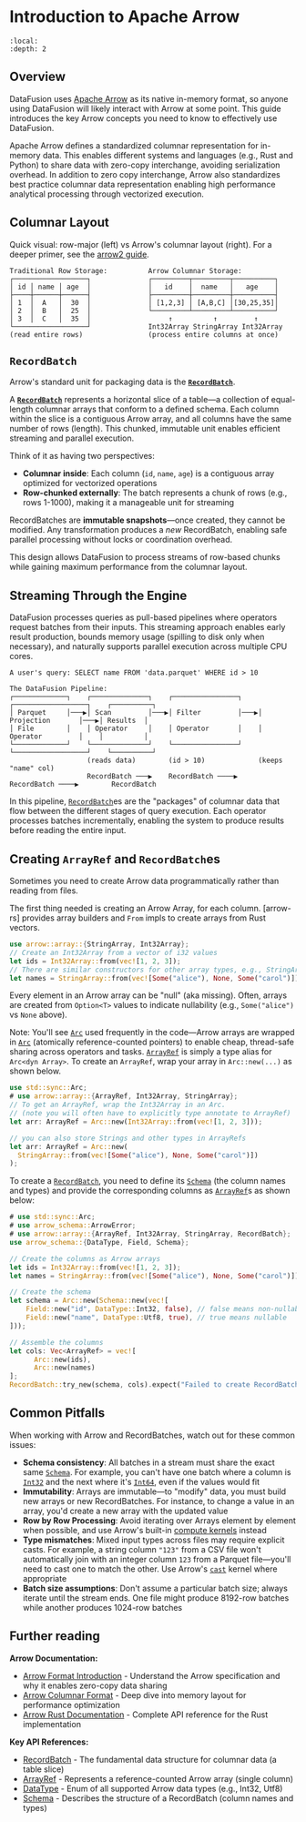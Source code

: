 <!---
  Licensed to the Apache Software Foundation (ASF) under one
  or more contributor license agreements.  See the NOTICE file
  distributed with this work for additional information
  regarding copyright ownership.  The ASF licenses this file
  to you under the Apache License, Version 2.0 (the
  "License"); you may not use this file except in compliance
  with the License.  You may obtain a copy of the License at

    http://www.apache.org/licenses/LICENSE-2.0

  Unless required by applicable law or agreed to in writing,
  software distributed under the License is distributed on an
  "AS IS" BASIS, WITHOUT WARRANTIES OR CONDITIONS OF ANY
  KIND, either express or implied.  See the License for the
  specific language governing permissions and limitations
  under the License.
-->

# Introduction to Apache Arrow

```{contents}
:local:
:depth: 2
```

## Overview

DataFusion uses [Apache Arrow] as its native in-memory format, so anyone using DataFusion will likely interact with Arrow at some point. This guide introduces the key Arrow concepts you need to know to effectively use DataFusion.

Apache Arrow defines a standardized columnar representation for in-memory data. This enables different systems and languages (e.g., Rust and Python) to share data with zero-copy interchange, avoiding serialization overhead. In addition to zero copy interchange, Arrow also standardizes best practice columnar data representation enabling high performance analytical processing through vectorized execution.

## Columnar Layout

Quick visual: row-major (left) vs Arrow's columnar layout (right). For a deeper primer, see the [arrow2 guide].

```text
Traditional Row Storage:          Arrow Columnar Storage:
┌──────────────────┐              ┌─────────┬─────────┬──────────┐
│ id │ name │ age  │              │   id    │  name   │   age    │
├────┼──────┼──────┤              ├─────────┼─────────┼──────────┤
│ 1  │  A   │  30  │              │ [1,2,3] │ [A,B,C] │[30,25,35]│
│ 2  │  B   │  25  │              └─────────┴─────────┴──────────┘
│ 3  │  C   │  35  │                   ↑          ↑         ↑
└──────────────────┘              Int32Array StringArray Int32Array
(read entire rows)                (process entire columns at once)
```

## `RecordBatch` 

Arrow's standard unit for packaging data is the **[`RecordBatch`]**.

A **[`RecordBatch`]** represents a horizontal slice of a table—a collection of equal-length columnar arrays that conform to a defined schema. Each column within the slice is a contiguous Arrow array, and all columns have the same number of rows (length). This chunked, immutable unit enables efficient streaming and parallel execution.

Think of it as having two perspectives:

- **Columnar inside**: Each column (`id`, `name`, `age`) is a contiguous array optimized for vectorized operations
- **Row-chunked externally**: The batch represents a chunk of rows (e.g., rows 1-1000), making it a manageable unit for streaming

RecordBatches are **immutable snapshots**—once created, they cannot be modified. Any transformation produces a _new_ RecordBatch, enabling safe parallel processing without locks or coordination overhead.

This design allows DataFusion to process streams of row-based chunks while gaining maximum performance from the columnar layout.

## Streaming Through the Engine

DataFusion processes queries as pull-based pipelines where operators request batches from their inputs. This streaming approach enables early result production, bounds memory usage (spilling to disk only when necessary), and naturally supports parallel execution across multiple CPU cores.

```text
A user's query: SELECT name FROM 'data.parquet' WHERE id > 10

The DataFusion Pipeline:
┌─────────────┐    ┌──────────────┐    ┌────────────────┐    ┌──────────────────┐    ┌──────────┐
│ Parquet     │───▶│ Scan         │───▶│ Filter         │───▶│ Projection       │───▶│ Results  │
│ File        │    │ Operator     │    │ Operator       │    │ Operator         │    │          │
└─────────────┘    └──────────────┘    └────────────────┘    └──────────────────┘    └──────────┘
                   (reads data)        (id > 10)             (keeps "name" col)
                   RecordBatch ───▶    RecordBatch ────▶     RecordBatch ────▶        RecordBatch
```

In this pipeline, [`RecordBatch`]es are the "packages" of columnar data that flow between the different stages of query execution. Each operator processes batches incrementally, enabling the system to produce results before reading the entire input.

## Creating `ArrayRef` and `RecordBatch`es

Sometimes you need to create Arrow data programmatically rather than reading from files. 

The first thing needed is creating an Arrow Array, for each column. [arrow-rs] provides array builders and `From` impls to create arrays from Rust vectors.

```rust
use arrow::array::{StringArray, Int32Array};
// Create an Int32Array from a vector of i32 values
let ids = Int32Array::from(vec![1, 2, 3]);
// There are similar constructors for other array types, e.g., StringArray, Float64Array, etc.
let names = StringArray::from(vec![Some("alice"), None, Some("carol")]);
```

Every element in an Arrow array can be "null" (aka missing). Often, arrays are
created from `Option<T>` values to indicate nullability (e.g., `Some("alice")`
vs `None` above).

Note: You'll see [`Arc`] used frequently in the code—Arrow arrays are wrapped in
[`Arc`] (atomically reference-counted pointers) to enable cheap, thread-safe
sharing across operators and tasks. [`ArrayRef`] is simply a type alias for
`Arc<dyn Array>`. To create an `ArrayRef`, wrap your array in `Arc::new(...)` as shown below.

```rust
use std::sync::Arc;
# use arrow::array::{ArrayRef, Int32Array, StringArray};
// To get an ArrayRef, wrap the Int32Array in an Arc.
// (note you will often have to explicitly type annotate to ArrayRef)
let arr: ArrayRef = Arc::new(Int32Array::from(vec![1, 2, 3]));

// you can also store Strings and other types in ArrayRefs
let arr: ArrayRef = Arc::new(
  StringArray::from(vec![Some("alice"), None, Some("carol")])
);
```

To create a [`RecordBatch`], you need to define its [`Schema`] (the column names and types) and provide the corresponding columns as [`ArrayRef`]s as shown below:

```rust
# use std::sync::Arc;
# use arrow_schema::ArrowError;
# use arrow::array::{ArrayRef, Int32Array, StringArray, RecordBatch};
use arrow_schema::{DataType, Field, Schema};

// Create the columns as Arrow arrays
let ids = Int32Array::from(vec![1, 2, 3]);
let names = StringArray::from(vec![Some("alice"), None, Some("carol")]);

// Create the schema 
let schema = Arc::new(Schema::new(vec![
    Field::new("id", DataType::Int32, false), // false means non-nullable
    Field::new("name", DataType::Utf8, true), // true means nullable
]));

// Assemble the columns
let cols: Vec<ArrayRef> = vec![
      Arc::new(ids), 
      Arc::new(names)
];
RecordBatch::try_new(schema, cols).expect("Failed to create RecordBatch");
```

## Common Pitfalls

When working with Arrow and RecordBatches, watch out for these common issues:

- **Schema consistency**: All batches in a stream must share the exact same [`Schema`]. For example, you can't have one batch where a column is [`Int32`] and the next where it's [`Int64`], even if the values would fit
- **Immutability**: Arrays are immutable—to "modify" data, you must build new arrays or new RecordBatches. For instance, to change a value in an array, you'd create a new array with the updated value
- **Row by Row Processing**: Avoid iterating over Arrays element by element when possible, and use Arrow's built-in [compute kernels] instead
- **Type mismatches**: Mixed input types across files may require explicit casts. For example, a string column `"123"` from a CSV file won't automatically join with an integer column `123` from a Parquet file—you'll need to cast one to match the other. Use Arrow's [`cast`] kernel where appropriate
- **Batch size assumptions**: Don't assume a particular batch size; always iterate until the stream ends. One file might produce 8192-row batches while another produces 1024-row batches

[compute kernels]: https://docs.rs/arrow/latest/arrow/compute/index.html

## Further reading

**Arrow Documentation:**

- [Arrow Format Introduction](https://arrow.apache.org/docs/format/Intro.html) - Understand the Arrow specification and why it enables zero-copy data sharing
- [Arrow Columnar Format](https://arrow.apache.org/docs/format/Columnar.html) - Deep dive into memory layout for performance optimization
- [Arrow Rust Documentation](https://docs.rs/arrow/latest/arrow/) - Complete API reference for the Rust implementation

**Key API References:**

- [RecordBatch](https://docs.rs/arrow-array/latest/arrow_array/struct.RecordBatch.html) - The fundamental data structure for columnar data (a table slice)
- [ArrayRef](https://docs.rs/arrow-array/latest/arrow_array/array/type.ArrayRef.html) - Represents a reference-counted Arrow array (single column)
- [DataType](https://docs.rs/arrow-schema/latest/arrow_schema/enum.DataType.html) - Enum of all supported Arrow data types (e.g., Int32, Utf8)
- [Schema](https://docs.rs/arrow-schema/latest/arrow_schema/struct.Schema.html) - Describes the structure of a RecordBatch (column names and types)


[apache arrow]: https://arrow.apache.org/docs/index.html
[`arc`]: https://doc.rust-lang.org/std/sync/struct.Arc.html
[`arrayref`]: https://docs.rs/arrow-array/latest/arrow_array/array/type.ArrayRef.html
[`cast`]: https://docs.rs/arrow/latest/arrow/compute/fn.cast.html
[`field`]: https://docs.rs/arrow-schema/latest/arrow_schema/struct.Field.html
[`schema`]: https://docs.rs/arrow-schema/latest/arrow_schema/struct.Schema.html
[`datatype`]: https://docs.rs/arrow-schema/latest/arrow_schema/enum.DataType.html
[`int32array`]: https://docs.rs/arrow-array/latest/arrow_array/array/struct.Int32Array.html
[`stringarray`]: https://docs.rs/arrow-array/latest/arrow_array/array/struct.StringArray.html
[`int32`]: https://docs.rs/arrow-schema/latest/arrow_schema/enum.DataType.html#variant.Int32
[`int64`]: https://docs.rs/arrow-schema/latest/arrow_schema/enum.DataType.html#variant.Int64
[extension points]: ../library-user-guide/extensions.md
[`tableprovider`]: https://docs.rs/datafusion/latest/datafusion/datasource/trait.TableProvider.html
[custom table providers guide]: ../library-user-guide/custom-table-providers.md
[user-defined functions (udfs)]: ../library-user-guide/functions/adding-udfs.md
[custom optimizer rules and physical operators]: ../library-user-guide/extending-operators.md
[`executionplan`]: https://docs.rs/datafusion/latest/datafusion/physical_plan/trait.ExecutionPlan.html
[`.register_table()`]: https://docs.rs/datafusion/latest/datafusion/execution/context/struct.SessionContext.html#method.register_table
[`.sql()`]: https://docs.rs/datafusion/latest/datafusion/execution/context/struct.SessionContext.html#method.sql
[`.show()`]: https://docs.rs/datafusion/latest/datafusion/dataframe/struct.DataFrame.html#method.show
[`memtable`]: https://docs.rs/datafusion/latest/datafusion/datasource/struct.MemTable.html
[`sessioncontext`]: https://docs.rs/datafusion/latest/datafusion/execution/context/struct.SessionContext.html
[`csvreadoptions`]: https://docs.rs/datafusion/latest/datafusion/execution/options/struct.CsvReadOptions.html
[`parquetreadoptions`]: https://docs.rs/datafusion/latest/datafusion/execution/options/struct.ParquetReadOptions.html
[`recordbatch`]: https://docs.rs/arrow-array/latest/arrow_array/struct.RecordBatch.html
[`read_csv`]: https://docs.rs/datafusion/latest/datafusion/execution/context/struct.SessionContext.html#method.read_csv
[`read_parquet`]: https://docs.rs/datafusion/latest/datafusion/execution/context/struct.SessionContext.html#method.read_parquet
[`read_json`]: https://docs.rs/datafusion/latest/datafusion/execution/context/struct.SessionContext.html#method.read_json
[`read_avro`]: https://docs.rs/datafusion/latest/datafusion/execution/context/struct.SessionContext.html#method.read_avro
[`dataframe`]: https://docs.rs/datafusion/latest/datafusion/dataframe/struct.DataFrame.html
[`.collect()`]: https://docs.rs/datafusion/latest/datafusion/dataframe/struct.DataFrame.html#method.collect
[arrow2 guide]: https://jorgecarleitao.github.io/arrow2/main/guide/arrow.html#what-is-apache-arrow
[configuration settings]: configs.md
[`datafusion.execution.batch_size`]: configs.md#setting-configuration-options
